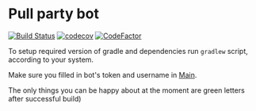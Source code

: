 # Pull party bot

[![Build Status](https://travis-ci.com/pool-party/fucker-bot.svg?branch=master)](https://travis-ci.com/pool-party/fucker-bot) [![codecov](https://codecov.io/gh/pool-party/fucker-bot/branch/master/graph/badge.svg)](https://codecov.io/gh/pool-party/fucker-bot) [![CodeFactor](https://www.codefactor.io/repository/github/pool-party/fucker-bot/badge)](https://www.codefactor.io/repository/github/pool-party/fucker-bot)

To setup required version of gradle and dependencies run ```gradlew``` script, according to your system.

Make sure you filled in bot's token and username in [Main](src/main/java/Main.kt).

The only things you can be happy about at the moment are green letters after successful build)
